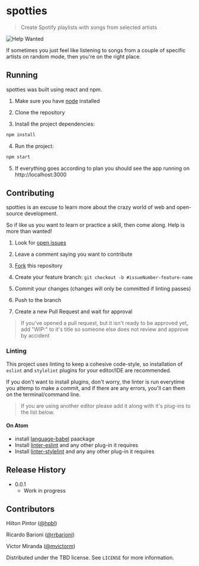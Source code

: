 # spotties
> Create Spotify playlists with songs from selected artists

![Help Wanted][help-shield]

If sometimes you just feel like listening to songs from a couple of specific artists on random mode, then you're on the right place.

<!-- ![](header.png) -->

## Running

spotties was built using react and npm.

1. Make sure you have [node](https://nodejs.org/en/) installed

2. Clone the repository

3. Install the project dependencies:
```sh
npm install
```

4. Run the project:
```sh
npm start
```

5. If everything goes according to plan you should see the app running on http://localhost:3000


## Contributing

spotties is an excuse to learn more about the crazy world of web and open-source development.

So if like us you want to learn or practice a skill, then come along. Help is more than wanted!

1. Look for [open issues](https://github.com/hpbl/spotties/issues)

2. Leave a comment saying you want to contribute

3. [Fork](https://github.com/hpbl/spotties/fork) this repository

4. Create your feature branch:
`git checkout -b #issueNumber-feature-name`

5. Commit your changes (changes will only be committed if linting passes)

6. Push to the branch

7. Create a new Pull Request and wait for approval

> If you've opened a pull request, but it isn't ready to be approved yet, add "WIP:" to it's title so someone else does not review and approve by accident


### Linting

This project uses linting to keep a cohesive code-style, so installation of `eslint` and `stylelint` plugins for your editor/IDE are recommended.

If you don't want to install plugins, don't worry, the linter is run everytime you attemp to make a commit, and if there are any errors, you'll can them on the terminal/command line.

>If you are using another editor please add it along with it's plug-ins to the list below.

#### On Atom
 - install [language-babel](https://atom.io/packages/language-babel) paackage
 - Install [linter-eslint](https://atom.io/packages/linter-eslint) and any other plug-in it requires
 - Install [linter-stylelint](https://atom.io/packages/linter-stylelint) and any any other plug-in it requires


## Release History

* 0.0.1
    * Work in progress


## Contributors

Hilton Pintor ([@hpbl](https://github.com/hpbl))

Ricardo Barioni ([@rrbarioni](https://github.com/rrbarioni))

Victor Miranda ([@mvictorm](https://github.com/mvictorm))

Distributed under the TBD license. See ``LICENSE`` for more information.


<!-- Markdown link & img dfn's -->
[help-shield]: https://img.shields.io/badge/help-wanted-brightgreen.svg
